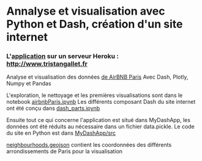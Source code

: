 # Annalyse et visualisation avec Python et Dash, création d'un site internet

### L'[application](http://www.tristangallet.fr) sur un serveur Heroku : http://www.tristangallet.fr

Analyse et visualisation des données [de AirBNB Paris](http://insideairbnb.com/get-the-data)
Avec Dash, Plotly, Numpy et Pandas

L'exploration, le nettoyage et les premières visualisations sont dans le notebook [airbnbParis.ipynb](airbnbParis.ipynb)
Les différents composant Dash du site internet ont été conçu dans [dash_parts.ipynb](dash_parts.ipynb)

Ensuite tout ce qui concerne l'application est situé dans MyDashApp, les données ont été réduits au nécessaire dans un fichier data.pickle.
Le code du site en Python est dans [MyDashApp/src](MyDashApp/src/app.py)

[neighbourhoods.geojson](neighbourhoods.geojson) contient les coordonnées des différents arrondissements de Paris pour la visualisation
